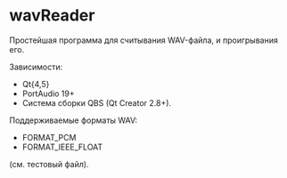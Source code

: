 # wavReader 

Простейшая программа для считывания WAV-файла, и проигрывания его.


Зависимости:

- Qt{4,5}
- PortAudio 19+
- Система сборки QBS (Qt Creator 2.8+).

Поддерживаемые форматы WAV:
- FORMAT_PCM
- FORMAT_IEEE_FLOAT

(см. тестовый файл).
